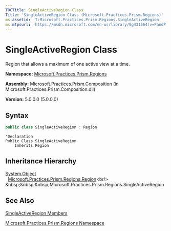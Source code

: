 ```yaml
---
TOCTitle: SingleActiveRegion Class
Title: 'SingleActiveRegion Class (Microsoft.Practices.Prism.Regions)'
ms:assetid: 'T:Microsoft.Practices.Prism.Regions.SingleActiveRegion'
ms:mtpsurl: 'https://msdn.microsoft.com/en-us/library/Gg431564(v=PandP.50)'
---
```


# SingleActiveRegion Class

Region that allows a maximum of one active view at a time.

**Namespace:** [Microsoft.Practices.Prism.Regions](https://msdn.microsoft.com/en-us/library/microsoft.practices.prism.regions(v=pandp.50))

**Assembly:** Microsoft.Practices.Prism.Composition (in Microsoft.Practices.Prism.Composition.dll)

**Version:** 5.0.0.0 (5.0.0.0)

## Syntax

```C#
public class SingleActiveRegion : Region
```

```VB
'Declaration
Public Class SingleActiveRegion
	Inherits Region
```

## Inheritance Hierarchy

[System.Object](http://msdn2.microsoft.com/en-us/library/e5kfa45b)<br/>
&nbsp;&nbsp;[Microsoft.Practices.Prism.Regions.Region](https://msdn.microsoft.com/en-us/library/microsoft.practices.prism.regions.region(v=pandp.50))<br/>
&nbsp;&nbsp;&nbsp;Microsoft.Practices.Prism.Regions.SingleActiveRegion

## See Also

[SingleActiveRegion Members](https://msdn.microsoft.com/en-us/library/microsoft.practices.prism.regions.singleactiveregion_members(v=pandp.50))

[Microsoft.Practices.Prism.Regions Namespace](https://msdn.microsoft.com/en-us/library/microsoft.practices.prism.regions(v=pandp.50))
